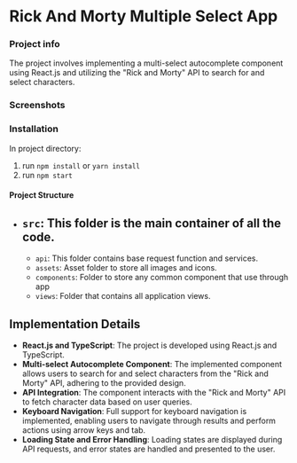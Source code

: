 # Rick And Morty Multiple Select App

### Project info

The project involves implementing a multi-select autocomplete component using React.js and utilizing the "Rick and Morty" API to search for and select characters.

### Screenshots


### Installation

In project directory:

1. run `npm install` or `yarn install`
2. run `npm start`

#### Project Structure

- ## `src`: This folder is the main container of all the code.
  - `api`: This folder contains base request function and services.
  - `assets`: Asset folder to store all images and icons.
  - `components`: Folder to store any common component that use through app
  - `views`: Folder that contains all application views.


## Implementation Details

- **React.js and TypeScript**: The project is developed using React.js and TypeScript.
- **Multi-select Autocomplete Component**: The implemented component allows users to search for and select characters from the "Rick and Morty" API, adhering to the provided design.
- **API Integration**: The component interacts with the "Rick and Morty" API to fetch character data based on user queries.
- **Keyboard Navigation**: Full support for keyboard navigation is implemented, enabling users to navigate through results and perform actions using arrow keys and tab.
- **Loading State and Error Handling**: Loading states are displayed during API requests, and error states are handled and presented to the user.


